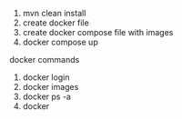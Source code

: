 1. mvn clean install
2. create docker file 
3. create docker compose file with images
4. docker compose up

docker commands
1. docker login
2. docker images
3. docker ps -a
4. docker